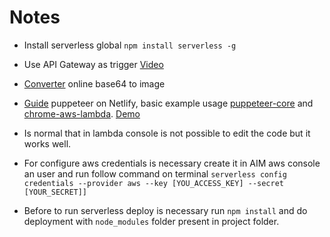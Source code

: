 # Notes

* Install serverless global ```npm install serverless -g```

* Use API Gateway as trigger [Video](https://www.youtube.com/watch?v=wYcBigiV0to)

* [Converter](https://codebeautify.org/base64-to-image-converter) online base64 to image 

* [Guide](https://bitsofco.de/how-to-use-puppeteer-in-a-netlify-aws-lambda-function/) puppeteer on Netlify, basic example usage [puppeteer-core](https://www.npmjs.com/package/puppeteer-core) and [chrome-aws-lambda](https://www.npmjs.com/package/chrome-aws-lambda). [Demo](https://netlify-puppeteer-screenshot-demo.netlify.app/)

* Is normal that in lambda console is not possible to edit the code but it works well.

* For configure aws credentials is necessary create it in AIM aws console an user and run follow command on terminal ``` serverless config credentials --provider aws --key [YOU_ACCESS_KEY] --secret [YOUR_SECRET]] ```

* Before to run serverless deploy is necessary run ``npm install`` and do deployment with ``node_modules`` folder present in project folder.


